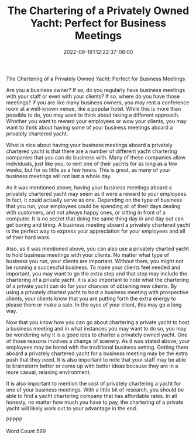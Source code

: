 ﻿---
title: "The Chartering of a Privately Owned Yacht:  Perfect for Business Meetings"
date: 2022-09-19T12:22:37-08:00
description: "Private Yacht Charters TXT Tips for Web Success"
featured_image: "/images/Private Yacht Charters TXT.jpg"
tags: ["Private Yacht Charters TXT"]
---

The Chartering of a Privately Owned Yacht:  Perfect for Business Meetings

Are you a business owner?  If so, do you regularly have business meetings with your staff or even with your clients?  If so, where do you have those meetings? If you are like many business owners, you may rent a conference room at a well-known venue, like a popular hotel. While this is more than possible to do, you may want to think about taking a different approach. Whether you want to reward your employees or wow your clients, you may want to think about having some of your business meetings aboard a privately chartered yacht.  

What is nice about having your business meetings aboard a privately chartered yacht is that there are a number of different yacht chartering companies that you can do business with.  Many of these companies allow individuals, just like you, to rent one of their yachts for as long as a few weeks, but for as little as a few hours.  This is great, as many of your business meetings will not last a whole day.  

As it was mentioned above, having your business meetings aboard a privately chartered yacht may seem as it were a reward to your employees.  In fact, it could actually serve as one.  Depending on the type of business that you run, your employees could be spending all of their days dealing with customers, and not always happy ones, or sitting in front of a computer.  It is no secret that doing the same thing day in and day out can get boring and tiring.  A business meeting aboard a privately chartered yacht is the perfect way to express your appreciation for your employees and all of their hard work.

Also, as it was mentioned above, you can also use a privately charted yacht to hold business meetings with your clients.  No matter what type of business you run, your clients are important.  Without them, you might not be running a successful business. To make your clients feel needed and important, you may want to go the extra step and that step may include the chartering of a private yacht.  It is also important to note what the chartering of a private yacht can do for your chances of obtaining new clients.  By using a privately charted yacht to host a business meeting with prospective clients, your clients know that you are putting forth the extra energy to please them or make a sale. In the eyes of your client, this may go a long way. 

Now that you know how you can go about chartering a private yacht to host a business meeting and in what instances you may want to do so, you may be wondering why it is a good idea to charter a privately owned yacht.  One of those reasons involves a change of scenery.  As it was stated above, your employees may be bored with the traditional business setting. Getting them aboard a privately chartered yacht for a business meeting may be the extra push that they need.  It is also important to note that your staff may be able to brainstorm better or come up with better ideas because they are in a more casual, relaxing environment.

It is also important to mention the cost of privately chartering a yacht for one of your business meetings.  With a little bit of research, you should be able to find a yacht chartering company that has affordable rates.  In all honesty, no matter how much you have to pay, the chartering of a private yacht will likely work out to your advantage in the end.

PPPPP

Word Count 599

